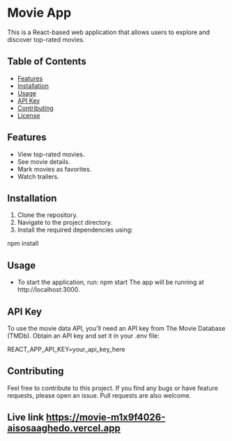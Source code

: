 # Movie App

This is a React-based web application that allows users to explore and discover top-rated movies.

## Table of Contents

- [Features](#features)
- [Installation](#installation)
- [Usage](#usage)
- [API Key](#api-key)
- [Contributing](#contributing)
- [License](#license)

## Features

- View top-rated movies.
- See movie details.
- Mark movies as favorites.
- Watch trailers.

## Installation

1. Clone the repository.
2. Navigate to the project directory.
3. Install the required dependencies using:


npm install
## Usage
- To start the application, run:
npm start
The app will be running at http://localhost:3000.

 ## API Key
To use the movie data API, you'll need an API key from The Movie Database (TMDb). Obtain an API key and set it in your .env file:

REACT_APP_API_KEY=your_api_key_here

## Contributing
Feel free to contribute to this project. If you find any bugs or have feature requests, please open an issue. Pull requests are also welcome.

 ## Live link https://movie-m1x9f4026-aisosaaghedo.vercel.app




